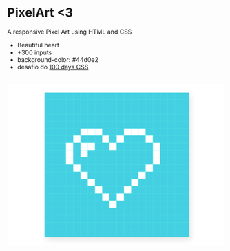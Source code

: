 # PixelArt <3
A responsive Pixel Art using HTML and CSS
- Beautiful heart
- +300 inputs
- background-color: #44d0e2
- desafio do <a href="https://100dayscss.a/">100 days CSS</a>

<br>

<div align="left">
  <img src="https://github.com/ka3ych/PixelArt/blob/main/pixelArt/image-pixel.PNG" alt="pixel heart image"
</div>
